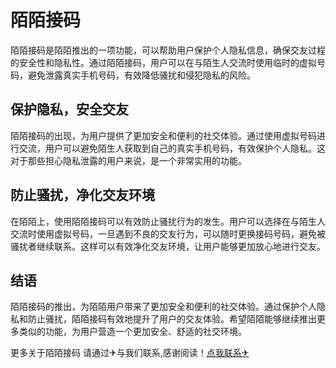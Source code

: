 # 陌陌接码

陌陌接码是陌陌推出的一项功能，可以帮助用户保护个人隐私信息，确保交友过程的安全性和隐私性。通过陌陌接码，用户可以在与陌生人交流时使用临时的虚拟号码，避免泄露真实手机号码，有效降低骚扰和侵犯隐私的风险。

## 保护隐私，安全交友

陌陌接码的出现，为用户提供了更加安全和便利的社交体验。通过使用虚拟号码进行交流，用户可以避免陌生人获取到自己的真实手机号码，有效保护个人隐私。这对于那些担心隐私泄露的用户来说，是一个非常实用的功能。

## 防止骚扰，净化交友环境

在陌陌上，使用陌陌接码可以有效防止骚扰行为的发生。用户可以选择在与陌生人交流时使用虚拟号码，一旦遇到不良的交友行为，可以随时更换接码号码，避免被骚扰者继续联系。这样可以有效净化交友环境，让用户能够更加放心地进行交友。

## 结语

陌陌接码的推出，为陌陌用户带来了更加安全和便利的社交体验。通过保护个人隐私和防止骚扰，陌陌接码有效地提升了用户的交友体验。希望陌陌能够继续推出更多类似的功能，为用户营造一个更加安全、舒适的社交环境。

更多关于陌陌接码 请通过✈与我们联系,感谢阅读！[点我联系✈](https://bbs.k02.cc)